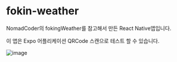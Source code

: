 ﻿# fokin-weather

NomadCoder의 fokingWeather를 참고해서 만든 React Native앱입니다.



이 앱은 Expo 어플리케이션 QRCode 스캔으로 테스트 할 수 있습니다.



![image](https://user-images.githubusercontent.com/49707719/111062777-6cf4d680-84ee-11eb-934f-a49a3d655534.png)

